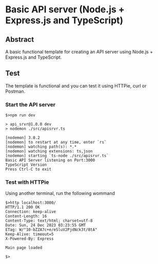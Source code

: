 # Basic API server (Node.js + Express.js and TypeScript)

## Abstract

A basic functional template for creating an API server using Node.js + Express.js and TypeScript. 

## Test

The template is functional and you can test it using HTTPie, curl or Postman.

### Start the API server

```
$>npm run dev

> api_srvr@1.0.0 dev
> nodemon ./src/apisrvr.ts

[nodemon] 3.0.2
[nodemon] to restart at any time, enter `rs`
[nodemon] watching path(s): *.*
[nodemon] watching extensions: ts,json
[nodemon] starting `ts-node ./src/apisrvr.ts`
Basic API Server listening on Port:3000
TypeScript Version
Press Ctrl-C to exit

```

### Test with HTTPie

Using another terminal, run the following wommand

```
$>http localhost:3000/
HTTP/1.1 200 OK
Connection: keep-alive
Content-Length: 16
Content-Type: text/html; charset=utf-8
Date: Sun, 24 Dec 2023 03:23:55 GMT
ETag: W/"10-bZZA7c+e/eSluV2PjdNck3t/8tA"
Keep-Alive: timeout=5
X-Powered-By: Express

Main page loaded

$>
```
